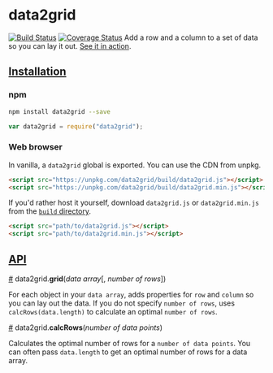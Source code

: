 # data2grid
[![Build Status](https://travis-ci.org/HarryStevens/data2grid.svg?branch=master)](https://travis-ci.org/HarryStevens/data2grid) [![Coverage Status](https://coveralls.io/repos/github/HarryStevens/data2grid/badge.svg?branch=master)](https://coveralls.io/github/HarryStevens/data2grid?branch=master)
Add a row and a column to a set of data so you can lay it out. [See it in action](https://bl.ocks.org/HarryStevens/81e7699d43b2373ba805e23c5eafa21e).

## <a name="installation" href="#installation">Installation</a>

### npm
```bash
npm install data2grid --save
```
```js
var data2grid = require("data2grid");
```

### Web browser

In vanilla, a `data2grid` global is exported. You can use the CDN from unpkg.
```html
<script src="https://unpkg.com/data2grid/build/data2grid.js"></script>
<script src="https://unpkg.com/data2grid/build/data2grid.min.js"></script>
```
If you'd rather host it yourself, download `data2grid.js` or `data2grid.min.js` from the [`build` directory](https://github.com/HarryStevens/data2grid/tree/master/build).
```html
<script src="path/to/data2grid.js"></script>
<script src="path/to/data2grid.min.js"></script>
```

## <a name="api" href="#api">API</a>

<a name="grid" href="#grid">#</a> data2grid.<b>grid</b>(<i>data array</i>[, <i>number of rows</i>])

For each object in your `data array`, adds properties for `row` and `column` so you can lay out the data. If you do not specify `number of rows`, uses `calcRows(data.length)` to calculate an optimal `number of rows`.

<a name="calcRows" href="#calcRows">#</a> data2grid.<b>calcRows</b>(<i>number of data points</i>)

Calculates the optimal number of rows for a `number of data points`. You can often pass `data.length` to get an optimal number of rows for a data array.